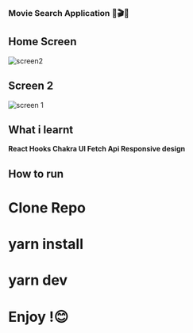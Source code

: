 ### Movie Search Application 🎥🎬🍿

## Home Screen
![screen2](https://user-images.githubusercontent.com/74424384/206705274-1cfc6083-6b02-427b-b322-7dd215abf2b7.png)

## Screen 2
![screen 1](https://user-images.githubusercontent.com/74424384/206705288-839fdac5-2069-4137-9815-43410cc87fae.png)


## What i learnt
<strong> React Hooks <strong>
<strong> Chakra UI <strong>
<strong> Fetch Api <strong>
<strong> Responsive design <strong>

## How to run
# Clone Repo
# yarn install
# yarn dev
# Enjoy !😊
